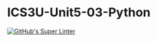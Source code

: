 # ICS3U-Unit5-03-Python

[![GitHub's Super Linter](https://github.com/Andrew-Ten-Den/ICS3U-Unit5-03-Python/workflows/GitHub's%20Super%20Linter/badge.svg)](https://github.com/Andrew-Ten-Den/ICS3U-Unit5-03-Python/actions)
